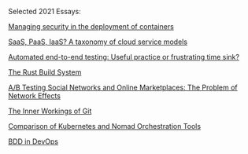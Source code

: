 Selected 2021 Essays:

[Managing security in the deployment of
containers](https://raw.githubusercontent.com/KTH/devops-course/2021/contributions/essay/ntas/Managing_Security_In_the_deployment_of_containers_post_feedback.pdf)

[SaaS, PaaS, IaaS? A taxonomy of cloud service
models](https://raw.githubusercontent.com/KTH/devops-course/2021/contributions/essay/borzi-karrby/taxonomy-of-cloud-service-models.pdf)

[Automated end-to-end testing: Useful practice or frustrating time sink?](https://raw.githubusercontent.com/KTH/devops-course/2021/contributions/essay/badal-grunler/E2E_Testing_Essay.pdf)

[The Rust Build System](https://raw.githubusercontent.com/KTH/devops-course/2021/contributions/essay/aronber-yannik/DD2482___The_Rust_ci.pdf)

[A/B Testing Social Networks and Online Marketplaces:
The Problem of Network Effects](https://raw.githubusercontent.com/KTH/devops-course/2021/contributions/essay/cpiehl-johennin/AB_Testing_DevOps_Essay.pdf)

[The Inner Workings of Git](https://raw.githubusercontent.com/KTH/devops-course/2021/contributions/essay/hheyman-moise/inner_git.pdf)

[Comparison of Kubernetes and Nomad Orchestration Tools](https://github.com/KTH/devops-course/raw/2021/contributions/essay/lerjevik-nacca/Essay%20-%20Word%20Count%20OK.pdf)

[BDD in DevOps](https://raw.githubusercontent.com/KTH/devops-course/2021/contributions/essay/agnespet/BDD_in_DevOps1.pdf)

